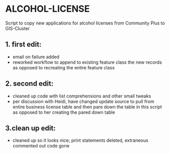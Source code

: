 # ALCOHOL-LICENSE
Script to copy new applications for alcohol licenses from Community Plus to GIS-Cluster

## 1. first edit:
  * email on failure added
  * reworked workflow to append to existing feature class the new records as opposed to recreating the entire feature class

## 2. second edit:
  * cleaned up code with list comprehensions and other small tweaks
  * per discussion with Heidi, have changed update source to pull from entire business license table and then pare down the table in this script as opposed to her creating the pared down table

## 3.<b>clean up edit</b>:

  * cleaned up so it looks nice; print statements deleted, extraneous commented out code gone


